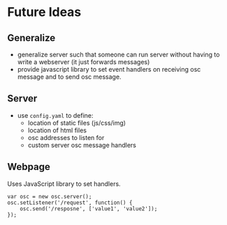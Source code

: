 Future Ideas
============

Generalize
----------

* generalize server such that someone can run server without
  having to write a webserver (it just forwards messages)
* provide javascript library to set event handlers on receiving
  osc message and to send osc message.

Server
------

* use `config.yaml` to define:
	+ location of static files (js/css/img)
	+ location of html files
	+ osc addresses to listen for
	+ custom server osc message handlers

Webpage
-------

Uses JavaScript library to set handlers.

	var osc = new osc.server();
	osc.setListener('/request', function() {
		osc.send('/resposne', ['value1', 'value2']);
	});
